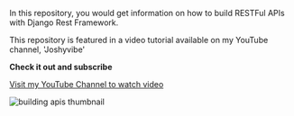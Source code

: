 In this repository, you would get information on how to build RESTFul APIs with Django Rest Framework. 

This repository is featured in a video tutorial available on my YouTube channel, 'Joshyvibe'

____________Check it out and subscribe____________

[Visit my YouTube Channel to watch video](https://youtu.be/2Hl6xzLxz2c)


![building apis thumbnail](https://github.com/Joshyvibe/api-development/assets/110300861/3e63aeca-74e5-4cda-a943-0f1306070e79)
